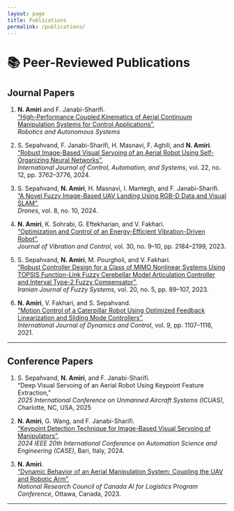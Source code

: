 ```yaml
---
layout: page
title: Publications
permalink: /publications/
---
```


# 📚 Peer-Reviewed Publications

## Journal Papers

1. **N. Amiri** and F. Janabi-Sharifi.  
   [“High-Performance Coupled Kinematics of Aerial Continuum Manipulation Systems for Control Applications”](https://dx.doi.org/10.2139/ssrn.4973345),  
   *Robotics and Autonomous Systems*

2. S. Sepahvand, F. Janabi-Sharifi, H. Masnavi, F. Aghili, and **N. Amiri**.  
   [“Robust Image-Based Visual Servoing of an Aerial Robot Using Self-Organizing Neural Networks”](https://doi.org/10.1007/s12555-024-0367-5),  
   *International Journal of Control, Automation, and Systems*, vol. 22, no. 12, pp. 3762–3776, 2024.

3. S. Sepahvand, **N. Amiri**, H. Masnavi, I. Mantegh, and F. Janabi-Sharifi.  
   [“A Novel Fuzzy Image-Based UAV Landing Using RGB-D Data and Visual SLAM”](https://doi.org/10.3390/drones8100594),  
   *Drones*, vol. 8, no. 10, 2024.

4. **N. Amiri**, K. Sohrabi, G. Eftekharian, and V. Fakhari.  
   [“Optimization and Control of an Energy-Efficient Vibration-Driven Robot”](https://doi.org/10.1177/10775463231175543),  
   *Journal of Vibration and Control*, vol. 30, no. 9–10, pp. 2184–2199, 2023.

5. S. Sepahvand, **N. Amiri**, M. Pourgholi, and V. Fakhari.  
   [“Robust Controller Design for a Class of MIMO Nonlinear Systems Using TOPSIS Function-Link Fuzzy Cerebellar Model Articulation Controller and Interval Type-2 Fuzzy Compensator”](https://doi.org/10.22111/ijfs.2023.43250.7618),  
   *Iranian Journal of Fuzzy Systems*, vol. 20, no. 5, pp. 89–107, 2023.

6. **N. Amiri**, V. Fakhari, and S. Sepahvand.  
   [“Motion Control of a Caterpillar Robot Using Optimized Feedback Linearization and Sliding Mode Controllers”](https://doi.org/10.1007/s40435-020-00736-6),  
   *International Journal of Dynamics and Control*, vol. 9, pp. 1107–1116, 2021.

---

## Conference Papers

1. S. Sepahvand, **N. Amiri**, and F. Janabi-Sharifi.  
   “Deep Visual Servoing of an Aerial Robot Using Keypoint Feature Extraction,”  
   *2025 International Conference on Unmanned Aircraft Systems (ICUAS)*, Charlotte, NC, USA, 2025

2. **N. Amiri**, G. Wang, and F. Janabi-Sharifi.  
   [“Keypoint Detection Technique for Image-Based Visual Servoing of Manipulators”](https://ieeexplore.ieee.org/document/10711798),  
   *2024 IEEE 20th International Conference on Automation Science and Engineering (CASE)*, Bari, Italy, 2024.

3. **N. Amiri**.  
   [“Dynamic Behavior of an Aerial Manipulation System: Coupling the UAV and Robotic Arm”](https://doi.org/10.4224/40003097),  
   *National Research Council of Canada AI for Logistics Program Conference*, Ottawa, Canada, 2023.

---

